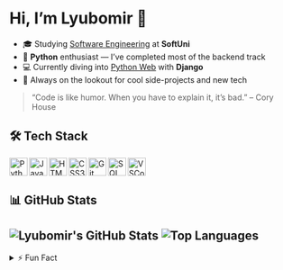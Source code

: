 <!--
  Hi there 👋 Welcome to my GitHub Profile!
-->

# Hi, I’m Lyubomir 👋

- 🎓 Studying [Software Engineering](https://softuni.bg/curriculum) at **SoftUni**  
- 🐍 **Python** enthusiast — I’ve completed most of the backend track  
- 💻 Currently diving into [Python Web](https://softuni.bg/modules/139/python-web/1541) with **Django**  
- 🚀 Always on the lookout for cool side-projects and new tech  

> “Code is like humor. When you have to explain it, it’s bad.” – Cory House

## 🛠️ Tech Stack
<div>
  <img align="left" alt="Python" width="32px" src="https://cdn.jsdelivr.net/gh/devicons/devicon/icons/python/python-original.svg" />
  <img align="left" alt="JavaScript" width="32px" src="https://cdn.jsdelivr.net/gh/devicons/devicon/icons/javascript/javascript-original.svg" />
  <img align="left" alt="HTML5" width="32px" src="https://cdn.jsdelivr.net/gh/devicons/devicon/icons/html5/html5-original.svg" />
  <img align="left" alt="CSS3" width="32px" src="https://cdn.jsdelivr.net/gh/devicons/devicon/icons/css3/css3-original.svg" />
  <img align="left" alt="Git" width="32px" src="https://cdn.jsdelivr.net/gh/devicons/devicon/icons/git/git-original.svg" />
  <img align="left" alt="SQL" width="32px" src="https://cdn.jsdelivr.net/gh/devicons/devicon/icons/mysql/mysql-original.svg" />
  <img align="left" alt="VSCode" width="32px" src="https://cdn.jsdelivr.net/gh/devicons/devicon/icons/vscode/vscode-original.svg" />
</div>
<br clear="both"/>

## 📊 GitHub Stats

![Lyubomir's GitHub Stats](https://github-readme-stats.vercel.app/api?username=georgievl&show_icons=true&theme=default)
![Top Languages](https://github-readme-stats.vercel.app/api/top-langs/?username=georgievl&layout=compact&theme=default)
---

<details>
  <summary>⚡️ Fun Fact</summary>
  I play volleyball! 🎬
</details>
